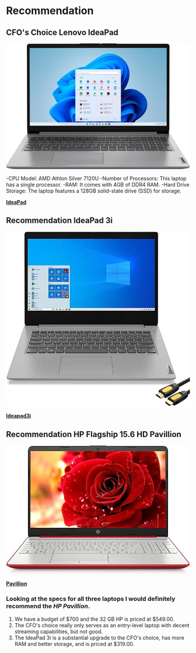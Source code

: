 # Recommendation

## CFO's Choice Lenovo IdeaPad
![CFO](CFO.jpg)

-CPU Model: AMD Athlon Silver 7120U
-Number of Processors: This laptop has a single processor.
-RAM: It comes with 4GB of DDR4 RAM.
-Hard Drive Storage: The laptop features a 128GB solid-state drive (SSD) for storage.

**[IdeaPad](https://www.bestbuy.com/site/lenovo-ideapad-1-15-6-hd-laptop-athlon-silver-7120u-with-4gb-memory-128gb-ssd-cloud-grey/6531746.p?skuId=6531746 "IdeaPad")**

## Recommendation IdeaPad 3i
![McCarty](McCarty.jpg)

**[Ideapad3i](https://www.amazon.com/Lenovo-IdeaPad-Business-Student-i3-1115G4/dp/B0BSR6N4WY/ref=sr_1_2_sspa?crid=31ZBEMBLDQUC1&keywords=lenovo%2Blaptop&qid=1689560155&refinements=p_n_feature_thirty-three_browse-bin%3A23720419011&rnid=23720416011&s=pc&sprefix=lenovo%2B%2Caps%2C196&sr=1-2-spons&sp_csd=d2lkZ2V0TmFtZT1zcF9hdGY&th=1 "IdeaPad3i")**

## Recommendation HP Flagship 15.6 HD Pavillion
![Pavillion](Pavillion.jpg)

**[Pavillion](https://www.amazon.com/dp/B0BVZJYJDG?tag=highlightreviews-94074-20&th=1 "32GB HP Pavillion")**

### Looking at the specs for all three laptops I would definitely recommend the *HP Pavillion*. 
1. We have a budget of $700 and the 32 GB HP is priced at $549.00.
2. The CFO's choice really only serves as an entry-level laptop with decent streaming capabilities, but not good.
3. The IdeaPad 3i is a substantial upgrade to the CFO's choice, has more RAM and better storage, and is priced at $319.00.



